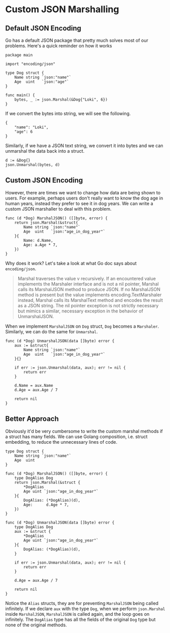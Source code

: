 # Custom JSON Marshalling
## Default JSON Encoding
Go has a default JSON package that pretty much solves most of our problems. Here's a quick reminder
on how it works
```golang
package main

import "encoding/json"

type Dog struct {
    Name string `json:"name"`
    Age  uint   `json:"age"`
}

func main() {
    bytes, _ := json.Marshal(&Dog{"Loki", 6})
}
```

If we convert the bytes into string, we will see the following.
```
{
    "name": "Loki",
    "age": 6
}
```

Similarly, if we have a JSON text string, we convert it into bytes and we can unmarshal the data 
back into a struct.
```
d := &Dog{}
json.Unmarshal(bytes, d)
```

## Custom JSON Encoding
However, there are times we want to change how data are being shown to users. For example, perhaps 
users don't really want to know the dog age in human years, instead they prefer to see it in dog
years. We can write a custom JSON marshaller to deal with this problem.
```golang
func (d *Dog) MarshalJSON() ([]byte, error) {
    return json.Marshal(&struct{
        Name string `json:"name"`
        Age  uint   `json:"age_in_dog_year"`
    }{
        Name: d.Name,
        Age: a.Age * 7,
    })
}
```

Why does it work? Let's take a look at what Go doc says about `encoding/json`.
> Marshal traverses the value v recursively. If an encountered value implements the Marshaler
> interface and is not a nil pointer, Marshal calls its MarshalJSON method to produce JSON. If no 
> MarshalJSON method is present but the value implements encoding.TextMarshaler instead, Marshal 
> calls its MarshalText method and encodes the result as a JSON string. The nil pointer exception is 
> not strictly necessary but mimics a similar, necessary exception in the behavior of UnmarshalJSON.

When we implement `MarshalJSON` on `Dog` struct, `Dog` becomes a `Marshaler`. Similarly, we can do
the same for `Unmarshal`.
```golang
func (d *Dog) UnmarshalJSON(data []byte) error {
    aux := &struct{
        Name string `json:"name"`
        Age  uint   `json:"age_in_dog_year"`
    }{}

    if err := json.Unmarshal(data, aux); err != nil {
        return err
    }

    d.Name = aux.Name 
    d.Age = aux.Age / 7
    
    return nil
}
```

## Better Approach
Obviously it'd be very cumbersome to write the custom marshal methods if a struct has many fields. 
We can use Golang composition, i.e. struct embedding, to reduce the unnecessary lines of code.
```golang
type Dog struct {
	Name string `json:"name"`
	Age  uint
}

func (d *Dog) MarshalJSON() ([]byte, error) {
	type DogAlias Dog
	return json.Marshal(&struct {
		*DogAlias
		Age uint `json:"age_in_dog_year"`
	}{
		DogAlias: (*DogAlias)(d),
		Age:      d.Age * 7,
	})
}

func (d *Dog) UnmarshalJSON(data []byte) error {
	type DogAlias Dog
	aux := &struct {
		*DogAlias
		Age uint `json:"age_in_dog_year"`
	}{
		DogAlias: (*DogAlias)(d),
	}

	if err := json.Unmarshal(data, aux); err != nil {
		return err
	}

	d.Age = aux.Age / 7

	return nil
}
```

Notice the `Alias` structs, they are for preventing `MarshalJSON` being called infinitely. If we 
declare `aux` with the type `Dog`, when we perform `json.Marshal` inside `MarshalJSON`, `MarshalJSON` 
is called again, and the loop goes on infinitely. The `DogAlias` type has all the fields of the 
original `Dog` type but none of the original methods.
